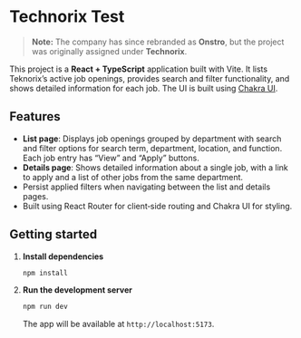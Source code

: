 # Technorix Test

> **Note:** The company has since rebranded as **Onstro**, but the project was originally assigned under **Technorix**.

This project is a **React + TypeScript** application built with Vite. It lists Teknorix’s
active job openings, provides search and filter functionality, and shows detailed
information for each job. The UI is built using [Chakra UI](https://chakra-ui.com/).

## Features

- **List page**: Displays job openings grouped by department with search and filter
  options for search term, department, location, and function. Each job entry has
  “View” and “Apply” buttons.
- **Details page**: Shows detailed information about a single job, with a link to
  apply and a list of other jobs from the same department.
- Persist applied filters when navigating between the list and details pages.
- Built using React Router for client‑side routing and Chakra UI for styling.

## Getting started

1. **Install dependencies**

   ```sh
   npm install
   ```

2. **Run the development server**

   ```sh
   npm run dev
   ```

   The app will be available at `http://localhost:5173`.




